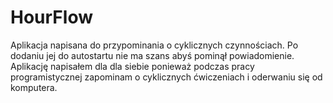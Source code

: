 # HourFlow
Aplikacja napisana do przypominania o cyklicznych czynnościach. Po dodaniu jej do autostartu nie ma szans abyś pominął powiadomienie. Aplikację napisałem dla dla siebie ponieważ podczas pracy programistycznej zapominam o cyklicznych ćwiczeniach i oderwaniu się od komputera.

